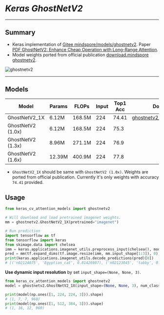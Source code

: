 # ___Keras GhostNetV2___
***

## Summary
  - Keras implementation of [Gitee mindspore/models/ghostnetv2](https://gitee.com/mindspore/models/tree/master/research/cv/ghostnetv2). Paper [PDF GhostNetV2: Enhance Cheap Operation with Long-Range Attention](https://openreview.net/pdf/6db544c65bbd0fa7d7349508454a433c112470e2.pdf).
  - Model weights ported from official publication [download.mindspore ghostnetv2](https://download.mindspore.cn/model_zoo/research/cv/ghostnetv2/).

  ![ghostnetv2](https://user-images.githubusercontent.com/5744524/202699896-4c429db1-8038-4dc9-992b-d355d1cfee6e.PNG)
***

## Models
  | Model             | Params | FLOPs  | Input | Top1 Acc | Download |
  | ----------------- | ------ | ------ | ----- | -------- | -------- |
  | GhostNetV2_1X     | 6.12M  | 168.5M | 224   | 74.41    | [ghostnetv2_1x_imagenet.h5](https://github.com/leondgarse/keras_cv_attention_models/releases/download/ghostnetv2/ghostnetv2_1x_imagenet.h5) |
  | GhostNetV2 (1.0x) | 6.12M  | 168.5M | 224   | 75.3     |          |
  | GhostNetV2 (1.3x) | 8.96M  | 271.1M | 224   | 76.9     |          |
  | GhostNetV2 (1.6x) | 12.39M | 400.9M | 224   | 77.8     |          |

  - `GhostNetV2_1X` should be same with `GhostNetV2 (1.0x)`. Weights are ported from official publication. Currently it's only weights with accuracy `74.41` provided.
## Usage
  ```py
  from keras_cv_attention_models import ghostnetv2

  # Will download and load pretrained imagenet weights.
  mm = ghostnetv2.GhostNetV2_1X(pretrained="imagenet")

  # Run prediction
  import tensorflow as tf
  from tensorflow import keras
  from skimage.data import chelsea
  imm = keras.applications.imagenet_utils.preprocess_input(chelsea(), mode='torch') # Chelsea the cat
  pred = mm(tf.expand_dims(tf.image.resize(imm, mm.input_shape[1:3]), 0)).numpy()
  print(keras.applications.imagenet_utils.decode_predictions(pred)[0])
  # [('n02124075', 'Egyptian_cat', 0.81426907), ('n02123045', 'tabby', 0.07202001), ...]
  ```
  **Use dynamic input resolution** by set `input_shape=(None, None, 3)`.
  ```py
  from keras_cv_attention_models import ghostnetv2
  model = ghostnetv2.GhostNetV2_1X(input_shape=(None, None, 3), num_classes=0)

  print(model(np.ones([1, 224, 224, 3])).shape)
  # (1, 7, 7, 960)
  print(model(np.ones([1, 512, 384, 3])).shape)
  # (1, 16, 12, 960)
  ```
